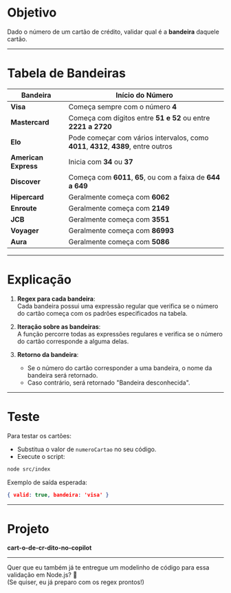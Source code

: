 # Objetivo
Dado o número de um cartão de crédito, validar qual é a **bandeira** daquele cartão.

---

# Tabela de Bandeiras

| Bandeira         | Início do Número                                                                    |
|------------------|-------------------------------------------------------------------------------------|
| **Visa**         | Começa sempre com o número **4**                                                    |
| **Mastercard**   | Começa com dígitos entre **51 e 52** ou entre **2221 a 2720**                       |
| **Elo**          | Pode começar com vários intervalos, como **4011**, **4312**, **4389**, entre outros |
| **American Express** | Inicia com **34** ou **37**                                                     |
| **Discover**     | Começa com **6011**, **65**, ou com a faixa de **644 a 649**                        |
| **Hipercard**    | Geralmente começa com **6062**                                                      |
| **Enroute**      | Geralmente começa com **2149**                                                      |
| **JCB**          | Geralmente começa com **3551**                                                      |
| **Voyager**      | Geralmente começa com **86993**                                                     |
| **Aura**         | Geralmente começa com **5086**                                                      |

---

# Explicação
1. **Regex para cada bandeira**:  
   Cada bandeira possui uma expressão regular que verifica se o número do cartão começa com os padrões especificados na tabela.

2. **Iteração sobre as bandeiras**:  
   A função percorre todas as expressões regulares e verifica se o número do cartão corresponde a alguma delas.

3. **Retorno da bandeira**:  
   - Se o número do cartão corresponder a uma bandeira, o nome da bandeira será retornado.
   - Caso contrário, será retornado "Bandeira desconhecida".

---

# Teste

Para testar os cartões:
- Substitua o valor de `numeroCartao` no seu código.
- Execute o script:

```bash
node src/index
```

Exemplo de saída esperada:
```json
{ valid: true, bandeira: 'visa' }
```

---

# Projeto
**cart-o-de-cr-dito-no-copilot**

---

Quer que eu também já te entregue um modelinho de código para essa validação em Node.js? 🎯  
(Se quiser, eu já preparo com os regex prontos!)